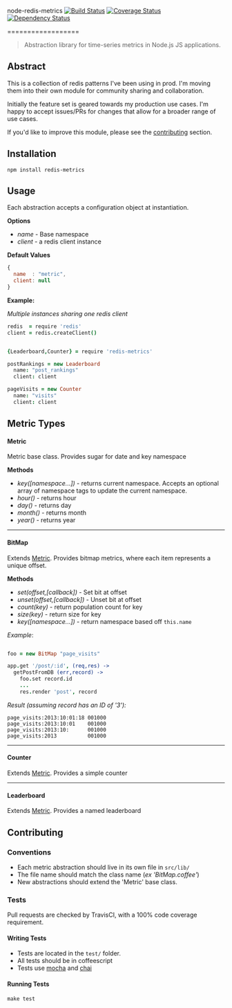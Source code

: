 node-redis-metrics [![Build Status](https://secure.travis-ci.org/markhuge/node-redis-metrics.png)](http://travis-ci.org/markhuge/node-redis-metrics) [![Coverage Status](https://coveralls.io/repos/markhuge/node-redis-metrics/badge.png)](https://coveralls.io/r/markhuge/node-redis-metrics) [![Dependency Status](https://gemnasium.com/markhuge/node-redis-metrics.svg)](https://gemnasium.com/markhuge/node-redis-metrics)

==================

> Abstraction library for time-series metrics in Node.js JS applications.


## Abstract

This is a collection of redis patterns I've been using in prod. I'm moving them
into their own module for community sharing and collaboration.

Initially the feature set is geared towards my production use cases. I'm happy
to accept issues/PRs for changes that allow for a broader range of use cases.

If you'd like to improve this module, please see the
[contributing](#contributing) section.

## Installation

`npm install redis-metrics`

## Usage

Each abstraction accepts a configuration object at instantiation.

**Options**

- *name* - Base namespace
- *client* - a redis client instance

**Default Values**
```javascript
{
  name  : "metric",
  client: null
}

```

**Example:**

*Multiple instances sharing one redis client*

```coffeescript
redis  = require 'redis'
client = redis.createClient()


{Leaderboard,Counter} = require 'redis-metrics'

postRankings = new Leaderboard
  name: "post_rankings"
  client: client

pageVisits = new Counter
  name: "visits"
  client: client

```


## Metric Types

#### Metric

Metric base class. Provides sugar for date and key namespace


**Methods**

- *key([namespace...])* - returns current namespace. Accepts an optional array
  of namespace tags to update the current namespace.
- *hour()* - returns hour
- *day()* - returns day
- *month()* - returns month
- *year()* - returns year

---

#### BitMap

Extends [Metric](#metric). Provides bitmap metrics, where each item represents a unique offset.

**Methods**

- *set(offset,[callback])* - Set bit at offset
- *unset(offset,[callback])* - Unset bit at offset
- *count(key)* - return population count for key
- *size(key)* - return size for key
- *key([namespace...])* - return namespace based off `this.name`

*Example*:

```coffeescript

foo = new BitMap "page_visits"

app.get '/post/:id', (req,res) ->
  getPostFromDB (err,record) ->
    foo.set record.id
    ...
    res.render 'post', record

```

*Result (assuming record has an ID of '3'):*

```
page_visits:2013:10:01:18 001000
page_visits:2013:10:01    001000
page_visits:2013:10:      001000
page_visits:2013          001000

```

---


#### Counter

Extends [Metric](#metric). Provides a simple counter

---


#### Leaderboard

Extends [Metric](#metric). Provides a named leaderboard


## Contributing

### Conventions

- Each metric abstraction should live in its own file in `src/lib/`
- The file name should match the class name (*ex 'BitMap.coffee'*)
- New abstractions should extend the 'Metric' base class.

### Tests

Pull requests are checked by TravisCI, with a 100% code coverage requirement.

#### Writing Tests

- Tests are located in the `test/` folder.  
- All tests should be in coffeescript
- Tests use [mocha](http://visionmedia.github.io/mocha/) and [chai](http://chaijs.com/)

#### Running Tests

`make test`
